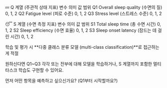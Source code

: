 💤 Q 계열 (주관적 상태 지표)
변수	의미	값 범위
Q1	Overall sleep quality (수면의 질)	0, 1, 2
Q2	Fatigue level (피로 수준)	0, 1, 2
Q3	Stress level (스트레스 수준)	0, 1, 2

😴 S 계열 (수면 측정 지표)
변수	의미	값 범위
S1	Total sleep time (총 수면 시간)	0, 1, 2
S2	Sleep efficiency (수면 효율)	0, 1, 2
S3	Sleep onset latency (잠드는 데 걸린 시간)	0, 1, 2

학습 및 평가 시 **다중 클래스 분류 모델 (multi-class classification)**로 접근하는 게 적절

원하신다면 Q1~Q3 각각 또는 전부에 대해 모델을 학습하거나, S 계열까지 포함한 멀티타스크 학습도 구현할 수 있어요.

먼저 어떤 항목을 예측하고 싶으신가요? (Q1부터 시작할까요?)